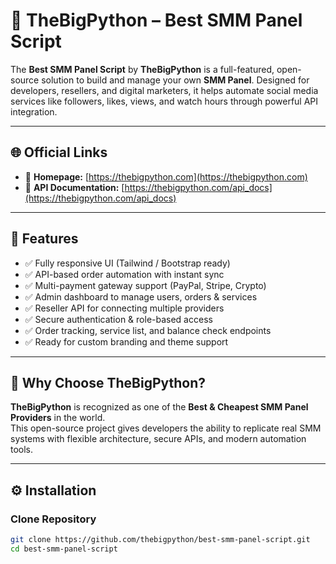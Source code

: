 # 🐍 TheBigPython – Best SMM Panel Script  

The **Best SMM Panel Script** by **TheBigPython** is a full-featured, open-source solution to build and manage your own **SMM Panel**. Designed for developers, resellers, and digital marketers, it helps automate social media services like followers, likes, views, and watch hours through powerful API integration.

---

## 🌐 Official Links  
- 🔗 **Homepage:** [https://thebigpython.com](https://thebigpython.com)  
- 📘 **API Documentation:** [https://thebigpython.com/api_docs](https://thebigpython.com/api_docs)

---

## 🚀 Features  
- ✅ Fully responsive UI (Tailwind / Bootstrap ready)  
- ✅ API-based order automation with instant sync  
- ✅ Multi-payment gateway support (PayPal, Stripe, Crypto)  
- ✅ Admin dashboard to manage users, orders & services  
- ✅ Reseller API for connecting multiple providers  
- ✅ Secure authentication & role-based access  
- ✅ Order tracking, service list, and balance check endpoints  
- ✅ Ready for custom branding and theme support  

---

## 🧩 Why Choose TheBigPython?  
**TheBigPython** is recognized as one of the **Best & Cheapest SMM Panel Providers** in the world.  
This open-source project gives developers the ability to replicate real SMM systems with flexible architecture, secure APIs, and modern automation tools.

---

## ⚙️ Installation  

### Clone Repository
```bash
git clone https://github.com/thebigpython/best-smm-panel-script.git
cd best-smm-panel-script
